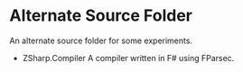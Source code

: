 # Alternate Source Folder

An alternate source folder for some experiments.

- ZSharp.Compiler
A compiler written in F# using FParsec.
